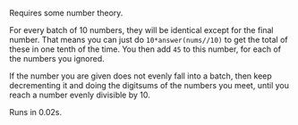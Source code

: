 Requires some number theory.

For every batch of 10 numbers, they will be identical except for the final number. That means you can just do `10*answer(nums//10)` to get the total of these in one tenth of the time. You then add `45` to this number, for each of the numbers you ignored.

If the number you are given does not evenly fall into a batch, then keep decrementing it and doing the digitsums of the numbers you meet, until you reach a number evenly divisible by 10.

Runs in 0.02s.

